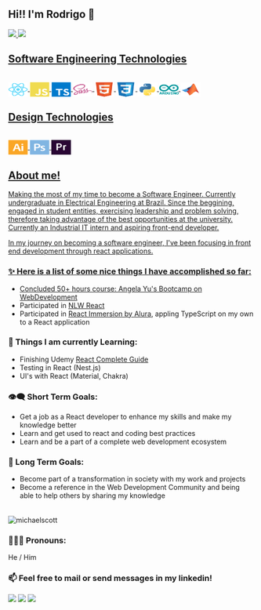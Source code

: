 ## Hi!! I'm Rodrigo 🙂

 <div>
  <a href="https://www.linkedin.com/in/rodrigo-f-schaer/">
  <img height="180em" src="https://github-readme-stats.vercel.app/api?username=rodrigoschaer&show_icons=true&theme=prussian&include_all_commits=true&count_private=true"/>
  <img height="180em" src="https://github-readme-stats.vercel.app/api/top-langs/?username=rodrigoschaer&layout=compact&langs_count=7&theme=prussian"/>
</div>

 
## Software Engineering Technologies
 
<div style="display: inline_block"><br>
  <img align="center" alt="schaer-React" height="30" width="40" src="https://raw.githubusercontent.com/devicons/devicon/master/icons/react/react-original.svg">
  <img align="center" alt="schaer-Js" height="30" width="40" src="https://raw.githubusercontent.com/devicons/devicon/master/icons/javascript/javascript-plain.svg">
  <img align="center" alt="schaer-Ts" height="30" width="40" src="https://raw.githubusercontent.com/devicons/devicon/master/icons/typescript/typescript-plain.svg">
  <img align="center" alt="schaer-sass" height="30" width="40" src="https://raw.githubusercontent.com/devicons/devicon/master/icons/sass/sass-original.svg">
  <img align="center" alt="schaer-HTML" height="30" width="40" src="https://raw.githubusercontent.com/devicons/devicon/master/icons/html5/html5-original.svg">
  <img align="center" alt="schaer-CSS" height="30" width="40" src="https://raw.githubusercontent.com/devicons/devicon/master/icons/css3/css3-original.svg">
  <img align="center" alt="schaer-Python" height="30" width="40" src="https://raw.githubusercontent.com/devicons/devicon/master/icons/python/python-original.svg">
  <img align="center" alt="schaer-arduino" height="30" width="40" src="https://raw.githubusercontent.com/devicons/devicon/master/icons/arduino/arduino-original-wordmark.svg">
  <img align="center" alt="schaer-matlab" height="30" width="40" src="https://raw.githubusercontent.com/devicons/devicon/master/icons/matlab/matlab-original.svg">
</div>
 
 ## Design Technologies
 <div style="display: inline_block"><br>
  <img align="center" alt="schaer-ai" height="30" width="40" src="https://raw.githubusercontent.com/devicons/devicon/master/icons/illustrator/illustrator-plain.svg">
  <img align="center" alt="schaer-ps" height="30" width="40" src="https://raw.githubusercontent.com/devicons/devicon/master/icons/photoshop/photoshop-plain.svg">
  <img align="center" alt="schaer-pr" height="30" width="40" src="https://raw.githubusercontent.com/devicons/devicon/master/icons/premierepro/premierepro-plain.svg">
</div>
 
 ## About me!
 
 
Making the most of my time to become a Software Engineer. Currently undergraduate in Electrical Engineering at Brazil. Since the beggining, engaged in student entities, exercising leadership and problem solving, therefore taking advantage of the best opportunities at the university. Currently an Industrial IT intern and aspiring front-end developer.
 
 In my journey on becoming a software engineer, I've been focusing in front end development through react applications. 
 
 ### ✨ Here is a list of some nice things I have accomplished so far:
 - Concluded 50+ hours course: [Angela Yu's Bootcamp on WebDevelopment](https://www.udemy.com/course/the-complete-web-development-bootcamp/)
 - Participated in [NLW React](https://nextlevelweek.com/pre-nlw)
 - Participated in [React Immersion by Alura](https://www.alura.com.br/imersao-react), appling TypeScript on my own to a React application
 
 ### 🌱 Things I am currently Learning:
 - Finishing Udemy [React Complete Guide](https://www.udemy.com/course/react-the-complete-guide-incl-redux/)
 - Testing in React (Nest.js)
 - UI's with React (Material, Chakra)
 
 ### 👁‍🗨 Short Term Goals:
 - Get a job as a React developer to enhance my skills and make my knowledge better
 - Learn and get used to react and coding best practices
 - Learn and be a part of a complete web development ecosystem
 
 ### 🔎 Long Term Goals:
 - Become part of a transformation in society with my work and projects
 - Become a reference in the Web Development Community and being able to help others by sharing my knowledge
 
<div style="display: inline_block"><br>
  <img align="center" alt="michaelscott" src="https://miro.medium.com/max/1400/1*-SoJy52kgGuN9Fj9jmIb0Q.png">
</div>
 
 
 ### 🦸🏼‍♂️ Pronouns: 
 He / Him


 ### 📫 Feel free to mail or send messages in my linkedin!
 <div> 
  <a href="https://instagram.com/rodrigofschaer" target="_blank"><img src="https://img.shields.io/badge/-Instagram-%23E4405F?style=for-the-badge&logo=instagram&logoColor=white" target="_blank"></a>
  <a href = "mailto:rodrigo.fscs@gmail.com"><img src="https://img.shields.io/badge/-Gmail-%23333?style=for-the-badge&logo=gmail&logoColor=white" target="_blank"></a>
  <a href="https://www.linkedin.com/in/rodrigo-f-schaer" target="_blank"><img src="https://img.shields.io/badge/-LinkedIn-%230077B5?style=for-the-badge&logo=linkedin&logoColor=white" target="_blank"></a> 
</div>
